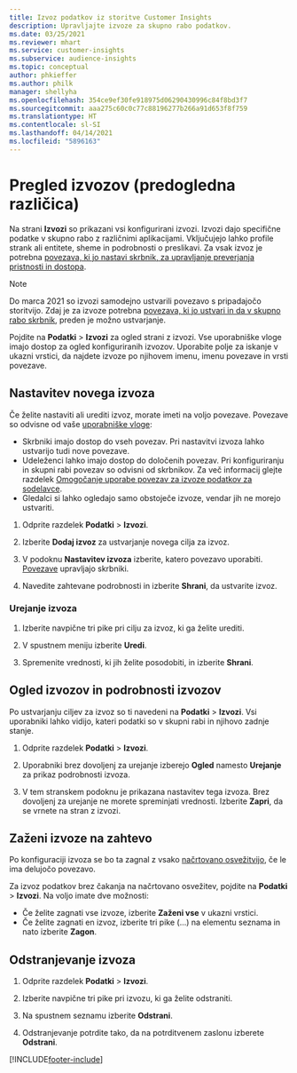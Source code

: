 ```yaml
---
title: Izvoz podatkov iz storitve Customer Insights
description: Upravljajte izvoze za skupno rabo podatkov.
ms.date: 03/25/2021
ms.reviewer: mhart
ms.service: customer-insights
ms.subservice: audience-insights
ms.topic: conceptual
author: phkieffer
ms.author: philk
manager: shellyha
ms.openlocfilehash: 354ce9ef30fe918975d06290430996c84f8bd3f7
ms.sourcegitcommit: aaa275c60c0c77c88196277b266a91d653f8f759
ms.translationtype: HT
ms.contentlocale: sl-SI
ms.lasthandoff: 04/14/2021
ms.locfileid: "5896163"
---
```

# <a name="exports-preview-overview"></a>Pregled izvozov (predogledna različica)

Na strani **Izvozi** so prikazani vsi konfigurirani izvozi. Izvozi dajo specifične podatke v skupno rabo z različnimi aplikacijami. Vključujejo lahko profile strank ali entitete, sheme in podrobnosti o preslikavi. Za vsak izvoz je potrebna [povezava, ki jo nastavi skrbnik, za upravljanje preverjanja pristnosti in dostopa](connections.md).

> [!NOTE]
> Do marca 2021 so izvozi samodejno ustvarili povezavo s pripadajočo storitvijo. Zdaj je za izvoze potrebna [povezava, ki jo ustvari in da v skupno rabo skrbnik](connections.md), preden je možno ustvarjanje.

Pojdite na **Podatki** > **Izvozi** za ogled strani z izvozi. Vse uporabniške vloge imajo dostop za ogled konfiguriranih izvozov. Uporabite polje za iskanje v ukazni vrstici, da najdete izvoze po njihovem imenu, imenu povezave in vrsti povezave.

## <a name="set-up-a-new-export"></a>Nastavitev novega izvoza

Če želite nastaviti ali urediti izvoz, morate imeti na voljo povezave. Povezave so odvisne od vaše [uporabniške vloge](permissions.md):
- Skrbniki imajo dostop do vseh povezav. Pri nastavitvi izvoza lahko ustvarijo tudi nove povezave.
- Udeleženci lahko imajo dostop do določenih povezav. Pri konfiguriranju in skupni rabi povezav so odvisni od skrbnikov. Za več informacij glejte razdelek [Omogočanje uporabe povezav za izvoze podatkov za sodelavce](connections.md#allow-contributors-to-use-a-connection-for-exports).
- Gledalci si lahko ogledajo samo obstoječe izvoze, vendar jih ne morejo ustvariti.

1. Odprite razdelek **Podatki** > **Izvozi**.

1. Izberite **Dodaj izvoz** za ustvarjanje novega cilja za izvoz.

1. V podoknu **Nastavitev izvoza** izberite, katero povezavo uporabiti. [Povezave](connections.md) upravljajo skrbniki. 

1. Navedite zahtevane podrobnosti in izberite **Shrani**, da ustvarite izvoz.

### <a name="edit-an-export"></a>Urejanje izvoza

1. Izberite navpične tri pike pri cilju za izvoz, ki ga želite urediti.

1. V spustnem meniju izberite **Uredi**.

1. Spremenite vrednosti, ki jih želite posodobiti, in izberite **Shrani**.

## <a name="view-exports-and-export-details"></a>Ogled izvozov in podrobnosti izvozov

Po ustvarjanju ciljev za izvoz so ti navedeni na **Podatki** > **Izvozi**. Vsi uporabniki lahko vidijo, kateri podatki so v skupni rabi in njihovo zadnje stanje.

1. Odprite razdelek **Podatki** > **Izvozi**.

1. Uporabniki brez dovoljenj za urejanje izberejo **Ogled** namesto **Urejanje** za prikaz podrobnosti izvoza.

1. V tem stranskem podoknu je prikazana nastavitev tega izvoza. Brez dovoljenj za urejanje ne morete spreminjati vrednosti. Izberite **Zapri**, da se vrnete na stran z izvozi.

## <a name="run-exports-on-demand"></a>Zaženi izvoze na zahtevo

Po konfiguraciji izvoza se bo ta zagnal z vsako [načrtovano osvežitvijo](system.md#schedule-tab), če le ima delujočo povezavo.

Za izvoz podatkov brez čakanja na načrtovano osvežitev, pojdite na **Podatki** > **Izvozi**. Na voljo imate dve možnosti:

- Če želite zagnati vse izvoze, izberite **Zaženi vse** v ukazni vrstici. 
- Če želite zagnati en izvoz, izberite tri pike (...) na elementu seznama in nato izberite **Zagon**.

## <a name="remove-an-export"></a>Odstranjevanje izvoza

1. Odprite razdelek **Podatki** > **Izvozi**.

1. Izberite navpične tri pike pri izvozu, ki ga želite odstraniti.

1. Na spustnem seznamu izberite **Odstrani**.

1. Odstranjevanje potrdite tako, da na potrditvenem zaslonu izberete **Odstrani**.


[!INCLUDE[footer-include](../includes/footer-banner.md)]
